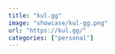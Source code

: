 ```yaml
---
title: "kul.gg"
image: "showcase/kul-gg.png"
url: "https://kul.gg/"
categories: ["personal"]
---
```


